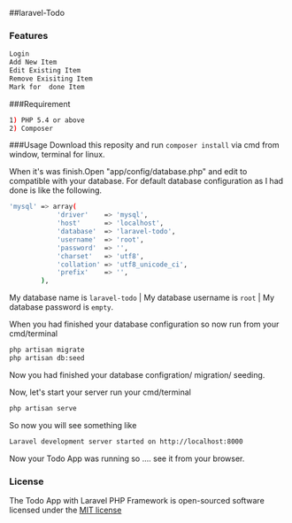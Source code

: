 ##laravel-Todo

### Features 
```sh
Login
Add New Item
Edit Existing Item
Remove Exisiting Item
Mark for  done Item
```

###Requirement
```sh
1) PHP 5.4 or above
2) Composer
```
###Usage
Download this reposity and run `composer install` via cmd from window, terminal for linux. 

When it's was finish.Open "app/config/database.php" and edit to compatible with your database. For default database configuration as I had done is like the following.

```sh
'mysql' => array(
			'driver'    => 'mysql',
			'host'      => 'localhost',
			'database'  => 'laravel-todo',
			'username'  => 'root',
			'password'  => '',
			'charset'   => 'utf8',
			'collation' => 'utf8_unicode_ci',
			'prefix'    => '',
		),
```
My database name is `laravel-todo` | My database username is `root` | My database password is `empty`.

When you had finished your database configuration so now run from your cmd/terminal

```sh
php artisan migrate
php artisan db:seed
```
Now you had finished your database configration/ migration/ seeding.

Now, let's start your server run your cmd/terminal

```sh
php artisan serve
```
So now you will see something like 

```sh
Laravel development server started on http://localhost:8000
```
Now your Todo App was running so .... see it from your browser.
### License

The Todo App with Laravel PHP Framework is open-sourced software licensed under the [MIT license](http://opensource.org/licenses/MIT)
